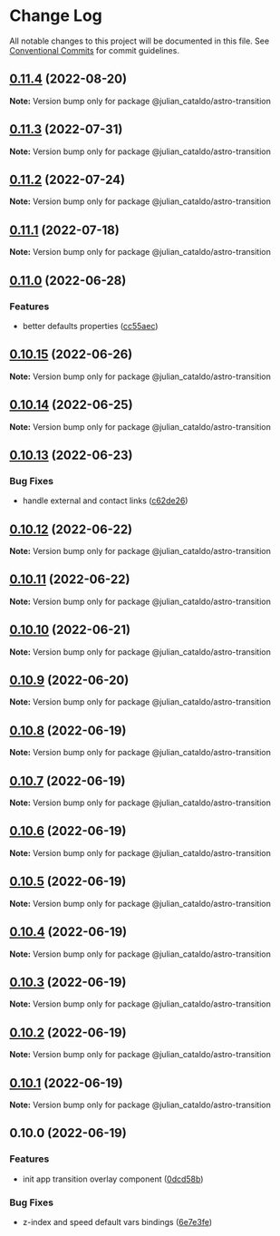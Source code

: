 # Change Log

All notable changes to this project will be documented in this file.
See [Conventional Commits](https://conventionalcommits.org) for commit guidelines.

## [0.11.4](https://github.com/JulianCataldo/web-garden/compare/@julian_cataldo/astro-transition@0.11.3...@julian_cataldo/astro-transition@0.11.4) (2022-08-20)

**Note:** Version bump only for package @julian_cataldo/astro-transition





## [0.11.3](https://github.com/JulianCataldo/web-garden/compare/@julian_cataldo/astro-transition@0.11.2...@julian_cataldo/astro-transition@0.11.3) (2022-07-31)

**Note:** Version bump only for package @julian_cataldo/astro-transition





## [0.11.2](https://github.com/JulianCataldo/web-garden/compare/@julian_cataldo/astro-transition@0.11.1...@julian_cataldo/astro-transition@0.11.2) (2022-07-24)

**Note:** Version bump only for package @julian_cataldo/astro-transition





## [0.11.1](https://github.com/JulianCataldo/web-garden/compare/@julian_cataldo/astro-transition@0.11.0...@julian_cataldo/astro-transition@0.11.1) (2022-07-18)

**Note:** Version bump only for package @julian_cataldo/astro-transition

## [0.11.0](https://github.com/JulianCataldo/web-garden/compare/@julian_cataldo/astro-transition@0.10.15...@julian_cataldo/astro-transition@0.11.0) (2022-06-28)

### Features

- better defaults properties ([cc55aec](https://github.com/JulianCataldo/web-garden/commit/cc55aecd0ea8051ab268c391cb5a28372d7ca896))

## [0.10.15](https://github.com/JulianCataldo/web-garden/compare/@julian_cataldo/astro-transition@0.10.14...@julian_cataldo/astro-transition@0.10.15) (2022-06-26)

**Note:** Version bump only for package @julian_cataldo/astro-transition

## [0.10.14](https://github.com/JulianCataldo/web-garden/compare/@julian_cataldo/astro-transition@0.10.13...@julian_cataldo/astro-transition@0.10.14) (2022-06-25)

**Note:** Version bump only for package @julian_cataldo/astro-transition

## [0.10.13](https://github.com/JulianCataldo/web-garden/compare/@julian_cataldo/astro-transition@0.10.12...@julian_cataldo/astro-transition@0.10.13) (2022-06-23)

### Bug Fixes

- handle external and contact links ([c62de26](https://github.com/JulianCataldo/web-garden/commit/c62de26df6ec88d30a09b889eb30629db7523c3c))

## [0.10.12](https://github.com/JulianCataldo/web-garden/compare/@julian_cataldo/astro-transition@0.10.11...@julian_cataldo/astro-transition@0.10.12) (2022-06-22)

**Note:** Version bump only for package @julian_cataldo/astro-transition

## [0.10.11](https://github.com/JulianCataldo/web-garden/compare/@julian_cataldo/astro-transition@0.10.10...@julian_cataldo/astro-transition@0.10.11) (2022-06-22)

**Note:** Version bump only for package @julian_cataldo/astro-transition

## [0.10.10](https://github.com/JulianCataldo/web-garden/compare/@julian_cataldo/astro-transition@0.10.9...@julian_cataldo/astro-transition@0.10.10) (2022-06-21)

**Note:** Version bump only for package @julian_cataldo/astro-transition

## [0.10.9](https://github.com/JulianCataldo/web-garden/compare/@julian_cataldo/astro-transition@0.10.8...@julian_cataldo/astro-transition@0.10.9) (2022-06-20)

**Note:** Version bump only for package @julian_cataldo/astro-transition

## [0.10.8](https://github.com/JulianCataldo/web-garden/compare/@julian_cataldo/astro-transition@0.10.7...@julian_cataldo/astro-transition@0.10.8) (2022-06-19)

**Note:** Version bump only for package @julian_cataldo/astro-transition

## [0.10.7](https://github.com/JulianCataldo/web-garden/compare/@julian_cataldo/astro-transition@0.10.6...@julian_cataldo/astro-transition@0.10.7) (2022-06-19)

**Note:** Version bump only for package @julian_cataldo/astro-transition

## [0.10.6](https://github.com/JulianCataldo/web-garden/compare/@julian_cataldo/astro-transition@0.10.5...@julian_cataldo/astro-transition@0.10.6) (2022-06-19)

**Note:** Version bump only for package @julian_cataldo/astro-transition

## [0.10.5](https://github.com/JulianCataldo/web-garden/compare/@julian_cataldo/astro-transition@0.10.4...@julian_cataldo/astro-transition@0.10.5) (2022-06-19)

**Note:** Version bump only for package @julian_cataldo/astro-transition

## [0.10.4](https://github.com/JulianCataldo/web-garden/compare/@julian_cataldo/astro-transition@0.10.3...@julian_cataldo/astro-transition@0.10.4) (2022-06-19)

**Note:** Version bump only for package @julian_cataldo/astro-transition

## [0.10.3](https://github.com/JulianCataldo/web-garden/compare/@julian_cataldo/astro-transition@0.10.2...@julian_cataldo/astro-transition@0.10.3) (2022-06-19)

**Note:** Version bump only for package @julian_cataldo/astro-transition

## [0.10.2](https://github.com/JulianCataldo/web-garden/compare/@julian_cataldo/astro-transition@0.10.1...@julian_cataldo/astro-transition@0.10.2) (2022-06-19)

**Note:** Version bump only for package @julian_cataldo/astro-transition

## [0.10.1](https://github.com/JulianCataldo/web-garden/compare/@julian_cataldo/astro-transition@0.10.0...@julian_cataldo/astro-transition@0.10.1) (2022-06-19)

**Note:** Version bump only for package @julian_cataldo/astro-transition

## 0.10.0 (2022-06-19)

### Features

- init app transition overlay component ([0dcd58b](https://github.com/JulianCataldo/web-garden/commit/0dcd58bed5d61d02e5e0fce40186ae7f1282d772))

### Bug Fixes

- z-index and speed default vars bindings ([6e7e3fe](https://github.com/JulianCataldo/web-garden/commit/6e7e3fe4883b325ee5c7fc24706d1c0c670f86f0))
